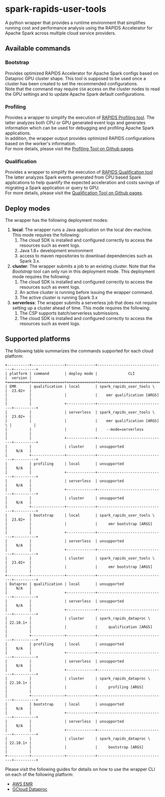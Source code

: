 # spark-rapids-user-tools

A python wrapper that provides a runtime environment that simplifies running cost and performance
analysis using the RAPIDS Accelerator for Apache Spark across multiple cloud service providers.

## Available commands

### Bootstrap

Provides optimized RAPIDS Accelerator for Apache Spark configs based on Dataproc GPU cluster shape.
This tool is supposed to be used once a cluster has been created to set the recommended configurations.  
Note that the command may require `SSH` access on the cluster nodes to read the GPU settings and to update
Apache Spark default configurations.

### Profiling

Provides a wrapper to simplify the execution of [RAPIDS Profiling tool](../../core/docs/spark-profiling-tool.md).
The latter analyzes both CPU or GPU generated event logs and generates information which
can be used for debugging and profiling Apache Spark applications.  
In addition, the wrapper output provides optimized RAPIDS configurations based on the worker's
information.  
For more details, please visit the
[Profiling Tool on Github pages](https://nvidia.github.io/spark-rapids/docs/spark-profiling-tool.html).

### Qualification

Provides a wrapper to simplify the execution of [RAPIDS Qualification tool](../../core/docs/spark-qualification-tool.md)
The latter analyzes Spark events generated from  CPU based Spark applications to help
quantify the expected acceleration and costs savings of migrating a Spark application or
query to GPU.  
For more details, please visit the
[Qualification Tool on Github pages](https://nvidia.github.io/spark-rapids/docs/spark-qualification-tool.html).

## Deploy modes

The wrapper has the following deployment modes:

1. **local**: The wrapper runs a Java application on the local dev machine. This mode requires the following:
   1. The cloud SDK is installed and configured correctly to access the resources such as event logs.
   2. Java 1.8+ development environment
   3. access to maven repositories to download dependencies such as Spark 3.x.
2. **cluster**: The wrapper submits a job to an existing cluster. Note that the _Bootstrap_ tool can
   only run in this deployment mode.  This deployment mode requires the following:
   1. The cloud SDK is installed and configured correctly to access the resources such as event logs.
   2. An active cluster is running before issuing the wrapper command.
   3. The active cluster is running Spark 3.x
3. **serverless**: The wrapper submits a serverless job that does not require setting up a cluster ahead of time.
   This mode requires the following:
   1. The CSP supports batch/serverless submissions.
   2. The cloud SDK is installed and configured correctly to access the resources such as event logs.


## Supported platforms

The following table summarizes the commands supported for each cloud platform:

```
+----------+---------------+-------------+-------------------------------+----------+
| platform | command       | deploy mode |              CLI              |  version |
+==========+===============+=============+===============================+==========+
| EMR      | qualification | local       | spark_rapids_user_tools \     |  23.02+  |
|          |               |             |    emr qualification [ARGS]   |          |
|          |               +-------------+-------------------------------+----------+
|          |               | serverless  | spark_rapids_user_tools \     |  23.02+  |
|          |               |             |    emr qualification [ARGS] \ |          |
|          |               |             |    --mode=serverless          |          |
|          |               +-------------+-------------------------------+----------+
|          |               | cluster     | unsupported                   |    N/A   |
|          +---------------+-------------+-------------------------------+----------+
|          | profiling     | local       | unsupported                   |    N/A   |
|          |               +-------------+-------------------------------+----------+
|          |               | serverless  | unsupported                   |    N/A   |
|          |               +-------------+-------------------------------+----------+
|          |               | cluster     | unsupported                   |    N/A   |
|          +---------------+-------------+-------------------------------+----------+
|          | bootstrap     | local       | spark_rapids_user_tools \     |  23.02+  |
|          |               |             |     emr bootstrap [ARGS]      |          |
|          |               +-------------+-------------------------------+----------+
|          |               | serverless  | unsupported                   |    N/A   |
|          |               +-------------+-------------------------------+----------+
|          |               | cluster     | spark_rapids_user_tools \     |  23.02+  |
|          |               |             |     emr bootstrap [ARGS]      |          |
+----------+---------------+-------------+-------------------------------+----------+
| Dataproc | qualification | local       | unsupported                   |    N/A   |
|          |               +-------------+-------------------------------+----------+
|          |               | serverless  | unsupported                   |    N/A   |
|          |               +-------------+-------------------------------+----------+
|          |               | cluster     | spark_rapids_dataproc \       | 22.10.1+ |
|          |               |             |     qualification [ARGS]      |          |
|          +---------------+-------------+-------------------------------+----------+
|          | profiling     | local       | unsupported                   |    N/A   |
|          |               +-------------+-------------------------------+----------+
|          |               | serverless  | unsupported                   |    N/A   |
|          |               +-------------+-------------------------------+----------+
|          |               | cluster     | spark_rapids_dataproc \       | 22.10.1+ |
|          |               |             |     profiling [ARGS]          |          |
|          +---------------+-------------+-------------------------------+----------+
|          | bootstrap     | local       | unsupported                   |    N/A   |
|          |               +-------------+-------------------------------+----------+
|          |               | serverless  | unsupported                   |    N/A   |
|          |               +-------------+-------------------------------+----------+
|          |               | cluster     | spark_rapids_dataproc \       | 22.10.1+ |
|          |               |             |     bootstrap [ARGS]          |          |
+----------+---------------+-------------+-------------------------------+----------+
```

Please visit the following guides for details on how to use the wrapper CLI on each of the following
platform:

- [AWS EMR](user-tools-aws-emr.md)
- [GCloud Dataproc](user-tools-dataproc.md)
